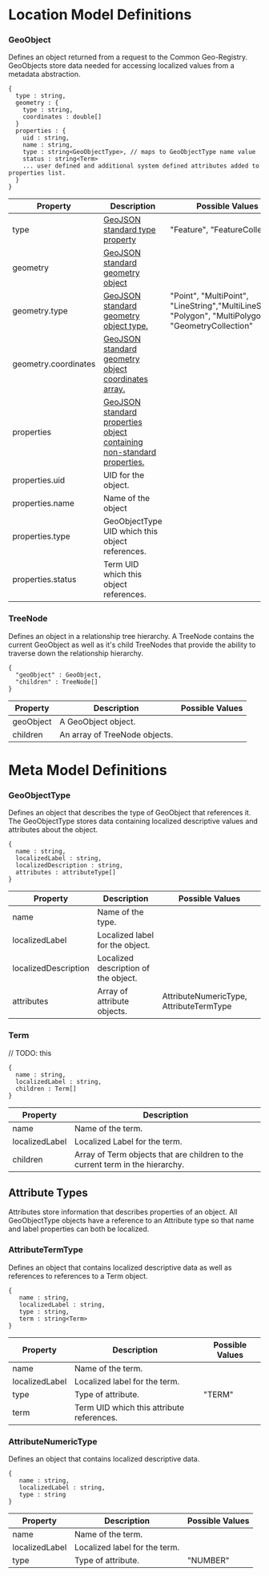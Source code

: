 # Location Model Definitions

### GeoObject
Defines an object returned from a request to the Common Geo-Registry.  GeoObjects store data needed for accessing localized values from a metadata abstraction.


```
{
  type : string,
  geometry : {
    type : string,
    coordinates : double[]
  }
  properties : {
    uid : string,
    name : string,
    type : string<GeoObjectType>, // maps to GeoObjectType name value
    status : string<Term>
    ... user defined and additional system defined attributes added to properties list.
  }
}
```
| Property | Description |Possible Values|
|---|---|--|
|type | [GeoJSON standard type property](https://tools.ietf.org/html/rfc7946) |"Feature", "FeatureCollection"|
|geometry | [GeoJSON standard geometry object](https://tools.ietf.org/html/rfc7946) ||
|geometry.type | [GeoJSON standard geometry object type.](https://tools.ietf.org/html/rfc7946) |"Point", "MultiPoint", "LineString","MultiLineString", "Polygon", "MultiPolygon", "GeometryCollection"|
|geometry.coordinates | [GeoJSON standard geometry object coordinates array.](https://tools.ietf.org/html/rfc7946) ||
|properties | [GeoJSON standard properties object containing non-standard properties.](https://tools.ietf.org/html/rfc7946)||
|properties.uid | UID for the object. ||
|properties.name | Name of the object ||
|properties.type | GeoObjectType UID which this object references. | |
|properties.status | Term UID which this object references.  ||


### TreeNode
Defines an object in a relationship tree hierarchy. A TreeNode contains the current GeoObject as well as it's child TreeNodes that provide the ability to traverse down the relationship hierarchy.

```
{
  "geoObject" : GeoObject,
  "children" : TreeNode[]
}
```
| Property | Description |Possible Values|
|---|---|--|
|geoObject | A GeoObject object. ||
|children | An array of TreeNode objects. ||


# Meta Model Definitions

### GeoObjectType
Defines an object that describes the type of GeoObject that references it. The GeoObjectType stores data containing localized descriptive values and attributes about the object.

```
{
  name : string,
  localizedLabel : string,
  localizedDescription : string,
  attributes : attributeType[]
}
``` 
| Property | Description |Possible Values|
|---|---|---|
|name | Name of the type. ||
|localizedLabel | Localized label for the object. ||
|localizedDescription | Localized description of the object. ||
|attributes | Array of attribute objects.| AttributeNumericType, AttributeTermType |

### Term
// TODO: this
```
{
  name : string,
  localizedLabel : string,
  children : Term[]
}
```
| Property | Description |
|---|---|
|name | Name of the term. |
|localizedLabel | Localized Label for the term. |
|children | Array of Term objects that are children to the current term in the hierarchy. |

## Attribute Types
Attributes store information that describes properties of an object. All GeoObjectType objects have a reference to an Attribute type so that name and label properties can both be localized.

### AttributeTermType
Defines an object that contains localized descriptive data as well as references to references to a Term object. 
```
{
   name : string,
   localizedLabel : string,
   type : string,
   term : string<Term>
}
```
| Property | Description | Possible Values |
|---|---|---|
|name | Name of the term. ||
|localizedLabel | Localized label for the term. ||
|type | Type of attribute. |"TERM"|
|term | Term UID which this attribute references. ||

### AttributeNumericType
Defines an object that contains localized descriptive data. 

```
{
   name : string,
   localizedLabel : string,
   type : string
}
```
| Property | Description | Possible Values |
|---|---|---|
|name | Name of the term. ||
|localizedLabel | Localized label for the term. ||
|type | Type of attribute. |"NUMBER"|


